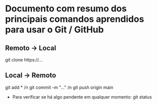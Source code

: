 # Documento com resumo dos principais comandos aprendidos para usar o Git / GitHub

## Remoto -> Local
git clone https://...

## Local -> Remoto
git add *    /n
git commit -m "..."     /n
git push origin main


- Para verificar se há algo pendente em qualquer momento:
       git status
